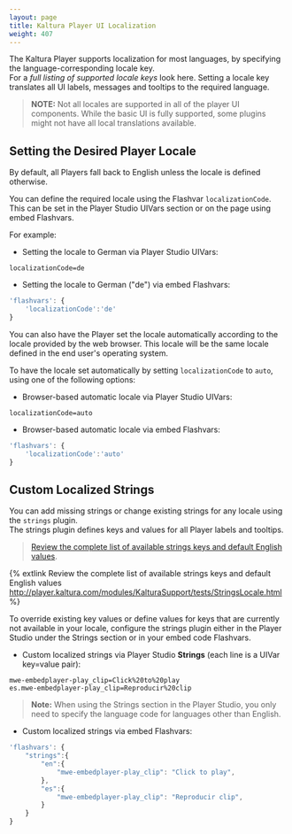 ```yaml
---
layout: page
title: Kaltura Player UI Localization
weight: 407
---
```


The Kaltura Player supports localization for most languages, by specifying the language-corresponding locale key.   
For a *full listing of supported locale keys* look here. Setting a locale key translates all UI labels, messages and tooltips to the required language.  

> **NOTE:** Not all locales are supported in all of the player UI components. While the basic UI is fully supported, some plugins might not have all local translations available.

## Setting the Desired Player Locale

By default, all Players fall back to English unless the locale is defined otherwise.  

You can define the required locale using the Flashvar `localizationCode`. This can be set in the Player Studio UIVars section or on the page using embed Flashvars.

For example: 

* Setting the locale to German via Player Studio UIVars:

```
localizationCode=de
```

* Setting the locale to German ("de") via embed Flashvars:

```javascript
'flashvars': { 
    'localizationCode':'de' 
}
```
   
You can also have the Player set the locale automatically according to the locale provided by the web browser. This locale will be the same locale defined in the end user's operating system.   

To have the locale set automatically by setting `localizationCode` to `auto`, using one of the following options:

* Browser-based automatic locale via Player Studio UIVars:

```
localizationCode=auto
```

* Browser-based automatic locale via embed Flashvars:

```javascript
'flashvars': { 
    'localizationCode':'auto' 
}
```

## Custom Localized Strings

You can add missing strings or change existing strings for any locale using the `strings` plugin.   
The strings plugin defines keys and values for all Player labels and tooltips. 

> [Review the complete list of available strings keys and default English values](http://player.kaltura.com/modules/KalturaSupport/tests/StringsLocale.html).  

{% extlink Review the complete list of available strings keys and default English values http://player.kaltura.com/modules/KalturaSupport/tests/StringsLocale.html %}

To override existing key values or define values for keys that are currently not available in your locale, configure the strings plugin either in the Player Studio under the Strings section or in your embed code Flashvars.

* Custom localized strings via Player Studio **Strings** (each line is a UIVar key=value pair):

```
mwe-embedplayer-play_clip=Click%20to%20play
es.mwe-embedplayer-play_clip=Reproducir%20clip
```

> **Note:** When using the Strings section in the Player Studio, you only need to specify the language code for languages other than English.

* Custom localized strings via embed Flashvars:

```javascript
'flashvars': { 
    "strings":{ 
        "en":{ 
            "mwe-embedplayer-play_clip": "Click to play", 
		}, 
        "es":{ 
            "mwe-embedplayer-play_clip": "Reproducir clip", 
        } 
    } 
}
```
